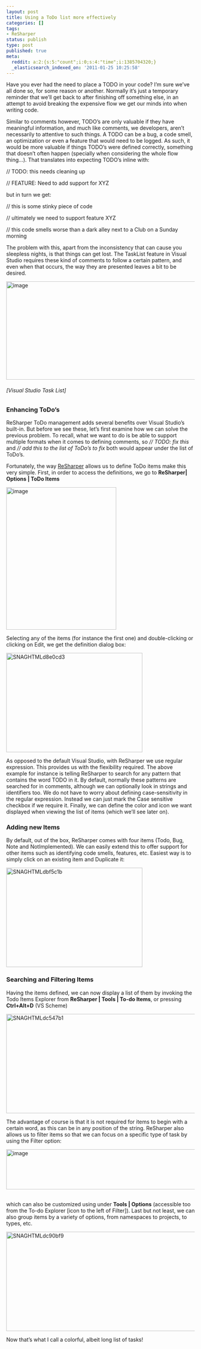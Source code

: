 ```yaml
---
layout: post
title: Using a ToDo list more effectively
categories: []
tags:
- ReSharper
status: publish
type: post
published: true
meta:
  reddit: a:2:{s:5:"count";i:0;s:4:"time";i:1385704320;}
  _elasticsearch_indexed_on: '2011-01-25 10:25:58'
---
```

<p>Have you ever had the need to place a TODO in your code? I’m sure we’ve all done so, for some reason or another. Normally it’s just a temporary reminder that we’ll get back to after finishing off something else, in an attempt to avoid breaking the expensive flow we get our minds into when writing code. </p> <p>Similar to comments however, TODO’s are only valuable if they have meaningful information, and much like comments, we developers, aren’t necessarily to attentive to such things. A TODO can be a bug, a code smell, an optimization or even a feature that would need to be logged. As such, it would be more valuable if things TODO’s were defined correctly, something that doesn’t often happen (specially when considering the whole flow thing…). That translates into expecting TODO’s inline with:</p> <p>// TODO: this needs cleaning up</p> <p>// FEATURE: Need to add support for XYZ</p> <p>but in turn we get:</p> <p>// this is some stinky piece of code</p> <p>// ultimately we need to support feature XYZ</p> <p>// this code smells worse than a dark alley next to a Club on a Sunday morning </p> <p>The problem with this, apart from the inconsistency that can cause you sleepless nights, is that things can get lost. The TaskList feature in Visual Studio requires these kind of comments to follow a certain pattern, and even when that occurs, the way they are presented leaves a bit to be desired. </p> <p><a href="http://hhariri.files.wordpress.com/2011/01/image19.png"><img style="display:inline;border-width:0;" title="image" border="0" alt="image" src="http://hhariri.files.wordpress.com/2011/01/image_thumb19.png" width="664" height="262"></a> </p> <h6>[Visual Studio Task List]</h6> <h3>Enhancing ToDo’s</h3> <p>ReSharper ToDo management adds several benefits over Visual Studio’s built-in. But before we see these, let’s first examine how we can solve the previous problem. To recall, what we want to do is be able to support multiple formats when it comes to defining comments, so <em>// TODO: fix this </em>and <em>// add this to the list of ToDo’s to fix </em>both would appear under the list of ToDo’s. </p> <p>Fortunately, the way <a href="http://www.jetbrains.com/resharper">ReSharper</a> allows us to define ToDo items make this very simple. First, in order to access the definitions, we go to <strong>ReSharper| Options | ToDo Items</strong></p> <p><a href="http://hhariri.files.wordpress.com/2011/01/image20.png"><img style="display:inline;border-width:0;" title="image" border="0" alt="image" src="http://hhariri.files.wordpress.com/2011/01/image_thumb20.png" width="294" height="380"></a> </p> <p>Selecting any of the items (for instance the first one) and double-clicking or clicking on Edit, we get the definition dialog box:</p> <p><a href="http://hhariri.files.wordpress.com/2011/01/snaghtmld8e0cd3.png"><img style="display:inline;border-width:0;" title="SNAGHTMLd8e0cd3" border="0" alt="SNAGHTMLd8e0cd3" src="http://hhariri.files.wordpress.com/2011/01/snaghtmld8e0cd3_thumb.png" width="364" height="265"></a></p> <p>As opposed to the default Visual Studio, with ReSharper we use regular expression. This provides us with the flexibility required. The above example for instance is telling ReSharper to search for any pattern that contains the word TODO in it. By default, normally these patterns are searched for in comments, although we can optionally look in strings and identifiers too. We do not have to worry about defining case-sensitivity in the regular expression. Instead we can just mark the Case sensitive checkbox if we require it. Finally, we can define the color and icon we want displayed when viewing the list of items (which we’ll see later on).</p> <h3>Adding new Items</h3> <p>By default, out of the box, ReSharper comes with four items (Todo, Bug, Note and NotImplemented). We can easily extend this to offer support for other items such as identifying code smells, features, etc. Easiest way is to simply click on an existing item and Duplicate it:</p> <p><a href="http://hhariri.files.wordpress.com/2011/01/snaghtmldbf5c1b.png"><img style="display:inline;border-width:0;" title="SNAGHTMLdbf5c1b" border="0" alt="SNAGHTMLdbf5c1b" src="http://hhariri.files.wordpress.com/2011/01/snaghtmldbf5c1b_thumb.png" width="364" height="265"></a></p> <h3>Searching and Filtering Items</h3> <p>Having the items defined, we can now display a list of them by invoking the Todo Items Explorer from <strong>ReSharper | Tools | To-do Items</strong>, or pressing <strong>Ctrl+Alt+D</strong> (VS Scheme) </p> <p><a href="http://hhariri.files.wordpress.com/2011/01/snaghtmldc547b1.png"><img style="display:inline;border-width:0;" title="SNAGHTMLdc547b1" border="0" alt="SNAGHTMLdc547b1" src="http://hhariri.files.wordpress.com/2011/01/snaghtmldc547b1_thumb.png" width="523" height="265"></a></p> <p>The advantage of course is that it is not required for items to begin with a certain word, as this can be in any position of the string. ReSharper also allows us to filter items so that we can focus on a specific type of task by using the Filter option:</p> <p><a href="http://hhariri.files.wordpress.com/2011/01/image21.png"><img style="display:inline;border-width:0;" title="image" border="0" alt="image" src="http://hhariri.files.wordpress.com/2011/01/image_thumb21.png" width="538" height="107"></a>&nbsp;</p> <p>which can also be customized using under <strong>Tools | Options</strong> (accessible too from the To-do Explorer [icon to the left of Filter]). Last but not least, we can also group items by a variety of options, from namespaces to projects, to types, etc.</p> <p><a href="http://hhariri.files.wordpress.com/2011/01/snaghtmldc90bf9.png"><img style="display:inline;border-width:0;" title="SNAGHTMLdc90bf9" border="0" alt="SNAGHTMLdc90bf9" src="http://hhariri.files.wordpress.com/2011/01/snaghtmldc90bf9_thumb.png" width="523" height="265"></a></p> <p>Now that’s what I call a colorful, albeit long list of tasks! </p>
